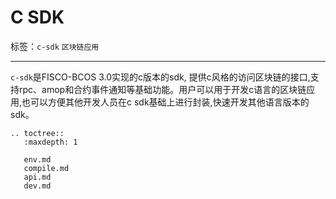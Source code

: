 # C SDK

标签：``c-sdk`` ``区块链应用``

----------

`c-sdk`是FISCO-BCOS 3.0实现的c版本的sdk, 提供c风格的访问区块链的接口,支持rpc、amop和合约事件通知等基础功能。用户可以用于开发c语言的区块链应用,也可以方便其他开发人员在c sdk基础上进行封装,快速开发其他语言版本的sdk。

```eval_rst
.. toctree::
   :maxdepth: 1

   env.md
   compile.md
   api.md
   dev.md
```
